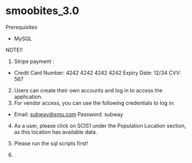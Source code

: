 # smoobites_3.0

Prerequisites
- MySQL

NOTE!!

1. Stripe payment :
-  Credit Card Number: 4242 4242 4242 4242
Expiry Date: 12/34
CVV: 567
 

2. Users can create their own accounts and log in to access the application. 
3. For vendor access, you can use the following credentials to log in:

- Email: subway@smu.com
Password: subway

4. As a user, please click on SCIS1 under the Population Location section, as this location has available data.

5. Please run the sql scripts first!
6. 
